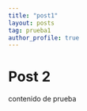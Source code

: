 ```yaml
---
title: "post1"
layout: posts
tag: prueba1
author_profile: true
---
```

# Post 2
contenido de prueba
